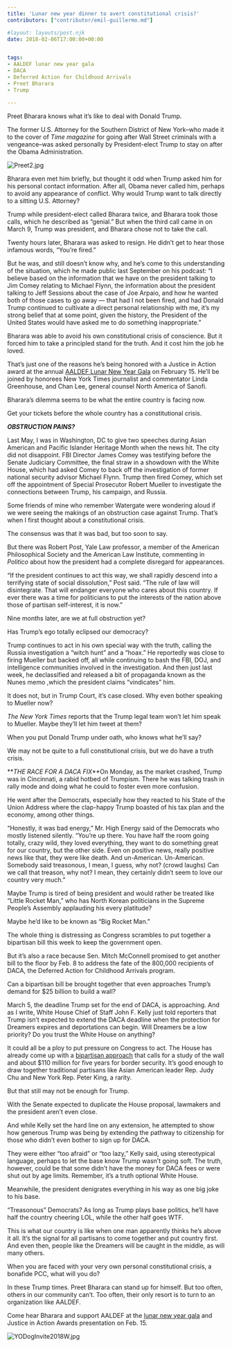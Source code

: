 ```yaml
---
title: 'Lunar new year dinner to avert constitutional crisis?'
contributors: ["contributor/emil-guillermo.md"]

#layout: layouts/post.njk
date: 2018-02-06T17:00:00+00:00


tags:
- AALDEF lunar new year gala
- DACA
- Deferred Action for Childhood Arrivals
- Preet Bharara
- Trump

---
```


Preet Bharara knows what it’s like to deal with Donald Trump.

The former U.S. Attorney for the Southern District of New York–who made it to the cover of _Time magazine_ for going after Wall Street criminals with a vengeance–was asked personally by President-elect Trump to stay on after the Obama Administration.

![Preet2.jpg](/uploads/Preet2.jpg)

Bharara even met him briefly, but thought it odd when Trump asked him for his personal contact information. After all, Obama never called him, perhaps to avoid any appearance of conflict. Why would Trump want to talk directly to a sitting U.S. Attorney?

Trump while president-elect called Bharara twice, and Bharara took those calls, which he described as “genial.” But when the third call came in on March 9, Trump was president, and Bharara chose not to take the call.

Twenty hours later, Bharara was asked to resign. He didn’t get to hear those infamous words, “You’re fired.”

But he was, and still doesn’t know why, and he’s come to this understanding of the situation, which he made public last September on his podcast: “I believe based on the information that we have on the president talking to Jim Comey relating to Michael Flynn, the information about the president talking to Jeff Sessions about the case of Joe Arpaio, and how he wanted both of those cases to go away — that had I not been fired, and had Donald Trump continued to cultivate a direct personal relationship with me, it’s my strong belief that at some point, given the history, the President of the United States would have asked me to do something inappropriate.”

Bharara was able to avoid his own constitutional crisis of conscience. But it forced him to take a principled stand for the truth. And it cost him the job he loved.

That’s just one of the reasons he’s being honored with a Justice in Action award at the annual [AALDEF Lunar New Year Gala](https://bit.ly/2z7RZ5i) on February 15.  He’ll be joined by honorees New York Times journalist and commentator Linda Greenhouse, and Chan Lee, general counsel North America of Sanofi.

Bharara’s dilemma seems to be what the entire country is facing now.

Get your tickets before the whole country has a constitutional crisis.

**_OBSTRUCTION PAINS?_**

Last May, I was in Washington, DC to give two speeches during Asian American and Pacific Islander Heritage Month when the news hit. The city did not disappoint.  FBI Director James Comey was testifying before the Senate Judiciary Committee, the final straw in a showdown with the White House, which had asked Comey to back off the investigation of former national security advisor Michael Flynn. Trump then fired Comey, which set off the appointment of Special Prosecutor Robert Mueller to investigate the connections between Trump, his campaign, and Russia.

Some friends of mine who remember Watergate were wondering aloud if we were seeing the makings of an obstruction case against Trump. That’s when I first thought about a constitutional crisis.

The consensus was that it was bad, but too soon to say.

But there was Robert Post, Yale Law professor, a member of the American Philosophical Society and the American Law Institute, commenting in _Politico_ about how the president had a complete disregard for appearances.

“If the president continues to act this way, we shall rapidly descend into a terrifying state of social dissolution,” Post said. “The rule of law will disintegrate. That will endanger everyone who cares about this country. If ever there was a time for politicians to put the interests of the nation above those of partisan self-interest, it is now.”

Nine months later, are we at full obstruction yet?

Has Trump’s ego totally eclipsed our democracy?

Trump continues to act in his own special way with the truth, calling the Russia investigation a “witch hunt” and a “hoax.” He reportedly was close to firing Mueller but backed off, all while continuing to bash the FBI, DOJ, and intelligence communities involved in the investigation. And then just last week, he declassified and released a bit of propaganda known as the Nunes memo ,which the president claims “vindicates” him.

It does not, but in Trump Court, it’s case closed. Why even bother speaking to Mueller now?

_The New York Times_ reports that the Trump legal team won’t let him speak to Mueller. Maybe they’ll let him tweet at them?

When you put Donald Trump under oath, who knows what he’ll say?

We may not be quite to a full constitutional crisis, but we do have a truth crisis.

**_THE RACE FOR A DACA FIX_**On Monday, as the market crashed, Trump was in Cincinnati, a rabid hotbed of Trumpism.  There he was talking trash in rally mode and doing what he could to foster even more confusion.

He went after the Democrats, especially how they reacted to his State of the Union Address where the clap-happy Trump boasted of his tax plan and the economy, among other things.

“Honestly, it was bad energy,” Mr. High Energy said of the Democrats who mostly listened silently.  “You’re up there. You have half the room going totally, crazy wild, they loved everything, they want to do something great for our country, but the other side. Even on positive news, really positive news like that, they were like death. And un-American. Un-American. Somebody said treasonous, I mean, I guess, why not? (crowd laughs) Can we call that treason, why not? I mean, they certainly didn’t seem to love our country very much.”

Maybe Trump is tired of being president and would rather be treated like “Little Rocket Man,” who has North Korean politicians in the Supreme People’s Assembly applauding his every platitude?

Maybe he’d like to be known as “Big Rocket Man.”

The whole thing is distressing as Congress scrambles to put together a bipartisan bill  this week to keep the government open.

But it’s also a race because Sen. Mitch McConnell promised to get another bill to the floor by Feb. 8 to address the fate of the 800,000 recipients of DACA, the Deferred Action for Childhood Arrivals program.

Can a bipartisan bill be brought together that even approaches Trump’s demand for $25 billion to build a wall?

March 5, the deadline Trump set for the end of DACA, is approaching. And as I write, White House Chief of Staff John F. Kelly just told reporters that Trump isn’t expected to extend the DACA deadline when the protection for Dreamers expires and deportations can begin. Will Dreamers be a low priority? Do you trust the White House on anything?

It could all be a ploy to put pressure on Congress to act. The House has already come up with a [bipartisan approach](https://www.congress.gov/bill/115th-congress/house-bill/4796/text?q=%7B%22search%22%3A%5B%22hurd+immigration+daca+aguilar%22%5D%7D&r=2#toc-HF684495AC2AC4317B04142116C36E917) that calls for a study of the wall and about $110 million for five years for border security. It’s good enough to draw together traditional partisans like Asian American leader Rep. Judy Chu and New York Rep. Peter King, a rarity.

But that still may not be enough for Trump.

With the Senate expected to duplicate the House proposal, lawmakers and the president aren’t even close.

And while Kelly set the hard line on any extension, he attempted to show how generous Trump was being by extending the pathway to citizenship for those who didn’t even bother to sign up for DACA.

They were either “too afraid” or “too lazy,” Kelly said, using stereotypical language, perhaps to let the base know Trump wasn’t going soft. The truth, however, could be that some didn’t have the money for DACA fees or were shut out by age limits. Remember, it’s a truth optional White House.

Meanwhile, the president denigrates everything in his way as one big joke to his base.

“Treasonous” Democrats?  As long as Trump plays base politics, he’ll have half the country cheering LOL, while the other half goes WTF.

This is what our country is like when one man apparently thinks he’s above it all. It’s the signal for all partisans to come together and put country first. And even then, people like the Dreamers will be caught in the middle, as will many others.

When you are faced with your very own personal constitutional crisis, a bonafide PCC, what will you do?

In these Trump times. Preet Bharara can stand up for himself. But too often, others in our community can’t. Too often, their only resort is to turn to an organization like AALDEF.

Come hear Bharara and support AALDEF at the [lunar new year gala](https://bit.ly/2z7RZ5i) and Justice in Action Awards presentation on Feb. 15.

![YODogInvite2018W.jpg](/uploads/YODogInvite2018W.jpg)
